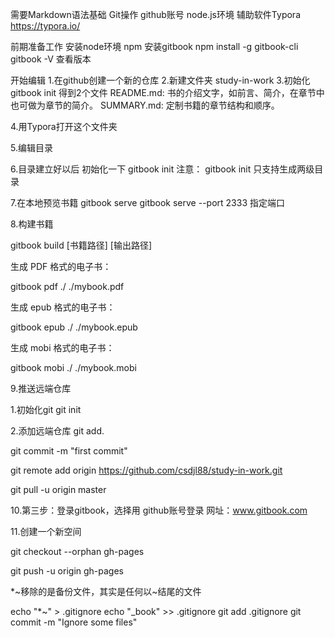 需要Markdown语法基础 Git操作 github账号
node.js环境
辅助软件Typora  https://typora.io/
 
前期准备工作
安装node环境 npm
安装gitbook
npm install -g gitbook-cli
gitbook -V 查看版本


开始编辑
1.在github创建一个新的仓库
2.新建文件夹 study-in-work
3.初始化 gitbook init
得到2个文件
README.md: 书的介绍文字，如前言、简介，在章节中也可做为章节的简介。
SUMMARY.md: 定制书籍的章节结构和顺序。

4.用Typora打开这个文件夹

5.编辑目录

6.目录建立好以后 初始化一下
gitbook init
注意： gitbook init 只支持生成两级目录

7.在本地预览书籍
gitbook serve
gitbook serve --port 2333  指定端口

8.构建书籍

gitbook build [书籍路径] [输出路径]

生成 PDF 格式的电子书：

gitbook pdf ./ ./mybook.pdf

生成 epub 格式的电子书：

gitbook epub ./ ./mybook.epub

生成 mobi 格式的电子书：

gitbook mobi ./ ./mybook.mobi


9.推送远端仓库

1.初始化git  git init

2.添加远端仓库
git add.

git commit -m "first commit"

git remote add origin https://github.com/csdjl88/study-in-work.git

git pull -u origin master

10.第三步：登录gitbook，选择用 github账号登录
网址：www.gitbook.com

11.创建一个新空间




git checkout --orphan gh-pages


git push -u origin gh-pages


*~移除的是备份文件，其实是任何以~结尾的文件



echo "*~" > .gitignore
echo "_book" >> .gitignore
git add .gitignore
git commit -m "Ignore some files"